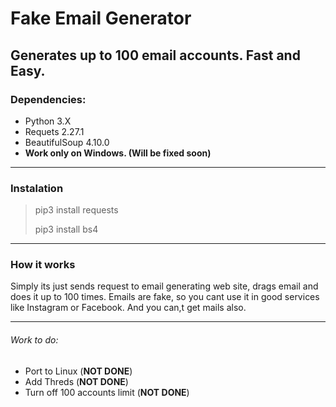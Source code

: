 # Fake Email Generator
## Generates up to 100 email accounts. Fast and Easy.

### Dependencies:
+ Python 3.X
+ Requets 2.27.1
+ BeautifulSoup 4.10.0
+ **Work only on Windows. (Will be fixed soon)**
***
### Instalation
> pip3 install requests
> 
> pip3 install bs4
***
### How it works
Simply its just sends request to email generating web site, drags email and does it up to 100 times. Emails are fake, so you cant use it in good services like Instagram or Facebook. And you can,t get mails also.
***
###### Work to do:
+ Port to Linux (**NOT DONE**)
+ Add Threds (**NOT DONE**)
+ Turn off 100 accounts limit (**NOT DONE**)

